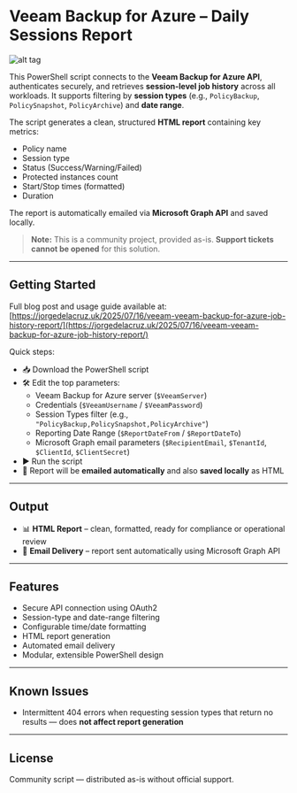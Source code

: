 # Veeam Backup for Azure – Daily Sessions Report

![alt tag](https://jorgedelacruz.uk/wp-content/uploads/2025/07/vb-azure-job-history-html-001.png)

This PowerShell script connects to the **Veeam Backup for Azure API**, authenticates securely, and retrieves **session-level job history** across all workloads. It supports filtering by **session types** (e.g., `PolicyBackup`, `PolicySnapshot`, `PolicyArchive`) and **date range**.

The script generates a clean, structured **HTML report** containing key metrics:
- Policy name
- Session type
- Status (Success/Warning/Failed)
- Protected instances count
- Start/Stop times (formatted)
- Duration

The report is automatically emailed via **Microsoft Graph API** and saved locally.

> **Note:** This is a community project, provided as-is. **Support tickets cannot be opened** for this solution.

---

## Getting Started

Full blog post and usage guide available at:  
[https://jorgedelacruz.uk/2025/07/16/veeam-veeam-backup-for-azure-job-history-report/](https://jorgedelacruz.uk/2025/07/16/veeam-veeam-backup-for-azure-job-history-report/)

Quick steps:

- 📥 Download the PowerShell script
- 🛠️ Edit the top parameters:
  - Veeam Backup for Azure server (`$VeeamServer`)
  - Credentials (`$VeeamUsername` / `$VeeamPassword`)
  - Session Types filter (e.g., `"PolicyBackup,PolicySnapshot,PolicyArchive"`)
  - Reporting Date Range (`$ReportDateFrom` / `$ReportDateTo`)
  - Microsoft Graph email parameters (`$RecipientEmail`, `$TenantId`, `$ClientId`, `$ClientSecret`)
- ▶️ Run the script
- 📧 Report will be **emailed automatically** and also **saved locally** as HTML

---

## Output

- 📊 **HTML Report** – clean, formatted, ready for compliance or operational review
- 📩 **Email Delivery** – report sent automatically using Microsoft Graph API

---

## Features

- Secure API connection using OAuth2
- Session-type and date-range filtering
- Configurable time/date formatting
- HTML report generation
- Automated email delivery
- Modular, extensible PowerShell design

---

## Known Issues

- Intermittent 404 errors when requesting session types that return no results — does **not affect report generation**

---

## License

Community script — distributed as-is without official support.
